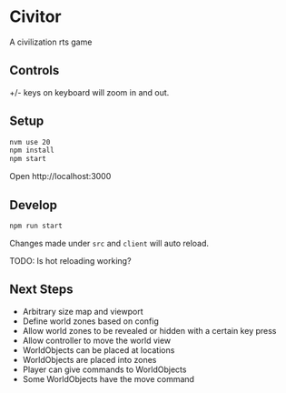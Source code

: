 # Civitor

A civilization rts game

## Controls

+/- keys on keyboard will zoom in and out.

## Setup

```sh
nvm use 20
npm install
npm start
```

Open http://localhost:3000

## Develop

```sh
npm run start
```

Changes made under `src` and `client` will auto reload.

TODO: Is hot reloading working?

## Next Steps

 - Arbitrary size map and viewport
 - Define world zones based on config
 - Allow world zones to be revealed or hidden with a certain key press
 - Allow controller to move the world view
 - WorldObjects can be placed at locations
 - WorldObjects are placed into zones
 - Player can give commands to WorldObjects
 - Some WorldObjects have the move command
